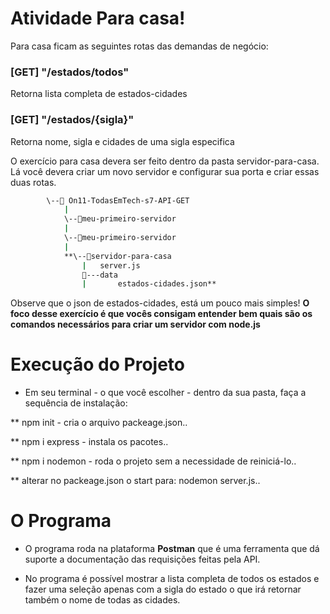 # Atividade Para casa!

Para casa ficam as seguintes rotas das demandas de negócio:

### [GET] "/estados/todos"

Retorna lista completa de estados-cidades

### [GET] "/estados/{sigla}"

Retorna nome, sigla e cidades de uma sigla especifica

O exercício para casa devera ser feito dentro da pasta servidor-para-casa. Lá você devera criar um novo servidor e configurar sua porta e criar essas duas rotas. 

```bash
		\--📂 On11-TodasEmTech-s7-API-GET
			|
			\--📂meu-primeiro-servidor
			|
			\--📂meu-primeiro-servidor
			|				
			**\--📂servidor-para-casa
			    |   server.js
			    📂---data
			    |       estados-cidades.json**
```

Observe que o json de estados-cidades, está um pouco mais simples! **O foco desse exercício é que vocês consigam entender bem quais são os comandos necessários para criar um servidor com node.js**

# Execução do Projeto

* Em seu terminal - o que você escolher -  dentro da sua pasta, faça a sequência de instalação: 

** npm init - cria o arquivo packeage.json..

** npm i express - instala os pacotes..

** npm i nodemon - roda o projeto sem a necessidade de reiniciá-lo..

** alterar no packeage.json o start para: nodemon server.js..

# O Programa

* O programa roda na plataforma **Postman** que é uma ferramenta que dá suporte a documentação das requisições
feitas pela API. 

* No programa é possível mostrar a lista completa de todos os estados e fazer uma seleção apenas com 
a sigla do estado o que irá retornar também o nome de todas as cidades.




